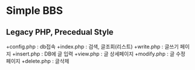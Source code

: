# Simple BBS
## Legacy PHP, Precedual Style

+config.php : db접속
+index.php : 검색, 글조회(리스트)
+write.php : 글쓰기 페이지 
+insert.php : DB에 글 입력
+view.php : 글 상세페이지
+modify.php : 글 수정 페이지
+delete.php : 글삭제
